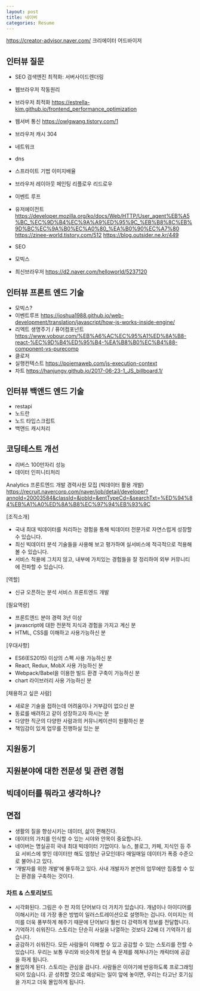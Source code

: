 ```yaml
---
layout: post
title: 네이버
categories: Resume
---
```


https://creator-advisor.naver.com/
크리에이터 어드바이저




## 인터뷰 질문
- SEO 검색엔진 최적화: 서버사이드렌더링

- 웹브라우저 작동원리

- 브라우저 최적화
https://estrella-kim.github.io/frontend_performance_optimization
- 웹서버 통신
https://owlgwang.tistory.com/1
- 브라우저 캐시 304
- 네트워크
- dns
- 스프라이트 기법 이미지배율
- 브라우저 레이아웃 페인팅 리플로우 리드로우
- 이벤트 루프
- 유저에이전트
https://developer.mozilla.org/ko/docs/Web/HTTP/User_agent%EB%A5%BC_%EC%9D%B4%EC%9A%A9%ED%95%9C_%EB%B8%8C%EB%9D%BC%EC%9A%B0%EC%A0%80_%EA%B0%90%EC%A7%80
https://zinee-world.tistory.com/512
https://blog.outsider.ne.kr/449
- SEO
- 모빅스
- 최신브라우저
https://d2.naver.com/helloworld/5237120

## 인터뷰 프론트 엔드 기술
- 모빅스?
- 이벤트루프
https://joshua1988.github.io/web-development/translation/javascript/how-js-works-inside-engine/
- 리엑트 생명주기 / 퓨어컴포넌트
https://www.vobour.com/%EB%A6%AC%EC%95%A1%ED%8A%B8-react-%EC%9D%B4%ED%95%B4-%EA%B8%B0%EC%B4%88-component-vs-purecomp
- 클로저
- 실행컨텍스트
https://poiemaweb.com/js-execution-context
- 차트
https://hanjungv.github.io/2017-06-23-1_JS_billboard.1/

## 인터뷰 백앤드 엔드 기술 
- restapi
- 노드란
- 노드 타입스크립트
- 백앤드 캐시처리

## 코딩테스트 개선
- 리버스 100만자리 성능
- 데이터 인피니티처리 



Analytics 프론트엔드 개발 경력사원 모집 (빅데이터 활용 개발)
https://recruit.navercorp.com/naver/job/detail/developer?annoId=20003584&classId=&jobId=&entTypeCd=&searchTxt=%ED%94%84%EB%A1%A0%ED%8A%B8%EC%97%94%EB%93%9C

[조직소개]
- 국내 최대 빅데이터를 처리하는 경험을 통해 빅데이터 전문가로 자연스럽게 성장할 수 있습니다.
- 최신 빅데이터 분석 기술들을 사용해 보고 평가하여 실서비스에 적극적으로 적용해 볼 수 있습니다.
- 서비스 적용에 그치지 않고, 내부에 가치있는 경험들을 잘 정리하여 외부 커뮤니티에 전파할 수 있습니다.

[역할]
- 신규 오픈하는 분석 서비스 프론트엔드 개발

[필요역량]
- 프론트엔드 분야 경력 3년 이상
- javascript에 대한 전문적 지식과 경험을 가지고 계신 분
- HTML, CSS를 이해하고 사용가능하신 분


[우대사항]
- ES6(ES2015) 이상의 스펙 사용 가능하신 분
- React, Redux, MobX 사용 가능하신 분
- Webpack/Babel을 이용한 빌드 환경 구축이 가능하신 분
- chart 라이브러리 사용 가능하신 분


[채용하고 싶은 사람]
- 새로운 기술을 접하는데 어려움이나 거부감이 없으신 분
- 동료를 배려하고 같이 성장하고자 하시는 분
- 다양한 직군의 다양한 사람과의 커뮤니케이션이 원활하신 분
- 책임감이 있게 업무를 진행하실 있는 분 


## 지원동기

## 지원분야에 대한 전문성 및 관련 경험


## 빅데이터를 뭐라고 생각하나?


## 면접
- 생활의 질을 향상시키는 데이터, 삶이 편해진다.
- 데이터의 가치를 인식할 수 있는 시야와 안목이 중요합니다.
- 네이버는 명실공히 국내 최대 빅데이터 기업이다. 뉴스, 블로그, 카페, 지식인 등 주요 서비스에 쌓인 데이터만 해도 엄청난 규모인데다 매일매일 데이터가 폭증 수준으로 불어나고 있다.
- ‘개발자를 위한 개발’에 몰두하고 있다. 사내 개발자가 본연의 업무에만 집중할 수 있는 환경을 구축하는 것이다.

### 차트 & 스토리보드
- 시각화된다. 그림은 수 천 자의 단어보다 더 가치가 있습니다. 개념이나 아이디어를 이해시키는 데 가장 좋은 방법이 일러스트레이션으로 설명하는 겁니다. 이미지는 의미를 더욱 풍부하게 해주기 때문에 단어보다 훨씬 더 강력하게 정보를 전달합니다. 
- 기억하기 쉬워진다. 스토리는 단순히 사실을 나열하는 것보다 22배 더 기억하기 쉽습니다. 
- 공감하기 쉬워진다. 모든 사람들이 이해할 수 있고 공감할 수 있는 스토리를 전할 수 있습니다. 우리는 보통 우리와 비슷하게 현실 속 문제를 헤쳐나가는 캐릭터에 공감을 하게 됩니다. 
- 몰입하게 된다. 스토리는 관심을 끕니다. 사람들은 이야기에 반응하도록 프로그래밍되어 있습니다. 곧 성취할 것으로 예상되는 일이 앞에 놓이면, 우리는 타고난 호기심을 가지고 더욱 몰입하게 됩니다.


